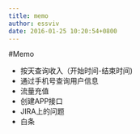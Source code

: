 ```yaml
---
title: memo
author: essviv
date: 2016-01-25 10:20:54+0800
---
```


#Memo

+ 按天查询收入（开始时间-结束时间)
+ 通过手机号查询用户信息
+ 流量充值
+ 创建APP接口
+ JIRA上的问题
+ 白条 